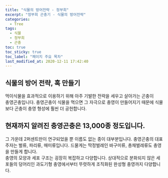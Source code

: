 ```yaml
---
title: "식물의 방어전략 - 정부희"
excerpt: "정부희 곤충기 - 식물의 방어전략"
categories:
  - Tree
tags:
  - 식물
  - 정부희
  - 곤충
toc: true
toc_sticky: true
toc_label: "페이지 주요 목차"
last_modified_at: 2020-12-11 17:42:40
---
```



## 식물의 방어 전략, 혹 만들기  

먹이식물을 효과적으로 이용하기 위해 아주 기발한 전략을 세우고 살아가는 곤충이  
충영곤충입니다.  충영곤충이 식물을 먹으면 그 자극으로 충영이 만들어지기 때문에 식물보다 곤충이 충영 형성에 훨씬 더 공헌합니다.  
## **현재까지 알려진 충영곤충은 13,000종 정도입니다.**  
그 가운데 2퍼센트만이 연구되었을 뿐 이름도 없는 종이 대부분입니다.  충영곤충의 대표주자는 벌류, 파리류, 매미류입니다.  드물게는 딱정벌레인 바구미류, 총채벌레류도 충영을 만들게 합니다.  
충영의 모양과 세포 구조는 굉장히 복잡하고 다양합니다.  상대적으로 분화되지 않은 세포들의 덩어리인 과도기형 충영에서부터 뚜렷하게 조직화된 완성형 충영까지 다양합니다.

